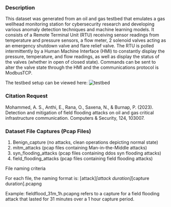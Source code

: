 ### Description
This dataset was generated from an oil and gas testbed that emulates a gas wellhead monitoring station for cybersecurity research and developing various anomaly detection techniques and machine learning models. It consists of a Remote Terminal Unit (RTU) receiving sensor readings from temperature and pressure sensors, a flow meter, 2 solenoid valves acting as an emergency shutdown valve and flare relief valve. The RTU is polled intermittently by a Human Machine Interface (HMI) to constantly display the pressure, temperature, and flow readings, as well as display the status of the valves (whether in open of closed state). Commands can be sent to alter the valve state through the HMI and the communications protocol is ModbusTCP.

The testbed setup can be viewed here:
![testbed](https://github.com/abusadiqmohd/ICS_testbed_pcaps/assets/35866933/0cb275fe-180c-49c2-b454-f9eab22b95e4)


### Citation Request
Mohammed, A. S., Anthi, E., Rana, O., Saxena, N., & Burnap, P. (2023). Detection and mitigation of field flooding attacks on oil and gas critical infrastructure communication. Computers & Security, 124, 103007.

### Dataset File Captures (Pcap Files)
1. Benign_capture (no attacks, clean operations depicting normal state)
2. mitm_attacks (pcap files containing Man-in-the-Middle attacks)
3. syn_flooding_attacks (pcap files containing ddos syn flooding attacks)
4. field_flooding_attacks (pcap files containing field flooding attacks)

File naming criteria

For each file, the naming format is:
[attack]_[attack duration]_[capture duration].pcapng

Example:
fieldflood_31m_1h.pcapng refers to a capture for a field flooding attack that lasted for 31 minutes over a 1 hour capture period.
